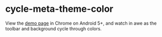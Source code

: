# cycle-meta-theme-color

View the [demo page](https://blog.omgmog.net/cycle-meta-theme-color/demo.html) in Chrome on Android 5+, and watch in awe as the toolbar and background cycle through colors.
